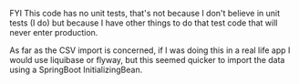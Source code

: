 FYI 
This code has no unit tests, that's not because I don't believe in unit tests (I do) but because I have other things to do that test code that will never enter production.

As far as the CSV import is concerned, if I was doing this in a real life app I would use liquibase or flyway, but this seemed quicker to import the data using a SpringBoot InitializingBean.
